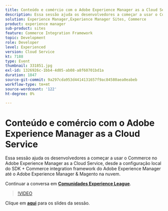```yaml
---
title: Conteúdo e comércio com o Adobe Experience Manager as a Cloud Service
description: Essa sessão ajuda os desenvolvedores a começar a usar o Commerce no Adobe Experience Manager as a Cloud Service, desde a configuração local do SDK + Commerce integration framework do Adobe Experience Manager até o Adobe Experience Manager & Magento na nuvem. Esta sessão foi entregue como parte do evento Conteúdo do Adobe Developers Live.
solution: Experience Manager,Experience Manager Sites, Commerce
product: experience manager
sub-product: sites
feature: Commerce Integration Framework
topic: Development
role: Developer
level: Experienced
version: Cloud Service
kt: 7188
type: Event
thumbnail: 331851.jpg
exl-id: 1326926c-1bb4-4d05-ab08-a8f60701bd1a
duration: 1847
source-git-commit: 9a297cda953d4414131657f9ac84580aea0eabeb
workflow-type: tm+mt
source-wordcount: '122'
ht-degree: 0%

---
```


# Conteúdo e comércio com o Adobe Experience Manager as a Cloud Service

Essa sessão ajuda os desenvolvedores a começar a usar o Commerce no Adobe Experience Manager as a Cloud Service, desde a configuração local do SDK + Commerce integration framework do Adobe Experience Manager até o Adobe Experience Manager &amp; Magento na nuvem.

Continuar a conversa em **[Comunidades Experience League](https://adobe.ly/36Yd3v6)**.

>[!VIDEO](https://video.tv.adobe.com/v/331851/?quality=12&learn=on&hidetitle=true)

Clique em **[aqui](/help/adobe-developers-live/assets/content-commerce.pdf)** para os slides da sessão.
